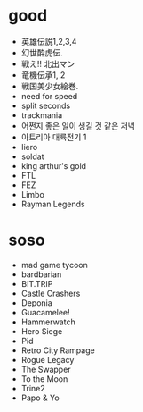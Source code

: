 # good
* 英雄伝説1,2,3,4
* 幻世酔虎伝.
* 戦え!! 北出マン
* 竜機伝承1, 2
* 戦国美少女絵巻.
* need for speed
* split seconds
* trackmania
* 어쩐지 좋은 일이 생길 것 같은 저녁
* 아트리아 대륙전기 1
* liero
* soldat
* king arthur's gold
* FTL
* FEZ
* Limbo
* Rayman Legends

# soso
* mad game tycoon
* bardbarian
* BIT.TRIP
* Castle Crashers
* Deponia
* Guacamelee!
* Hammerwatch
* Hero Siege
* Pid
* Retro City Rampage
* Rogue Legacy
* The Swapper
* To the Moon
* Trine2
* Papo & Yo
